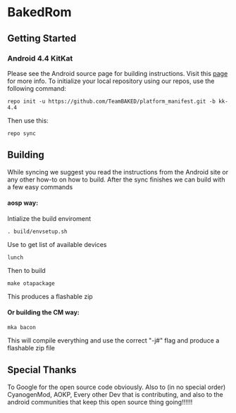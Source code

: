 <h1>BakedRom</h1>

<h2>Getting Started</h2>
<h3>Android 4.4 KitKat</h3>
<p>Please see the Android source page for building instructions. Visit this <a href=http://source.android.com/source/building.html>page</a> for more info.
To initialize your local repository using our repos, use the following command:</p>
<pre><code>repo init -u https://github.com/TeamBAKED/platform_manifest.git -b kk-4.4
</code></pre>
<p>Then use this:</p>
<pre><code>repo sync</code></pre>
<h2>Building</h2>
<p>While syncing we suggest you read the instructions from the Android site or any other how-to on how to build. After the sync finishes we can build with a few easy commands</p>
<h4>aosp way:</h4>
<p>Intialize the build enviroment</p>
<pre><code>. build/envsetup.sh</code></pre>
<p>Use to get list of available devices</p>
<pre><code>lunch</code></pre>
<p>Then to build</p>
<pre><code>make otapackage</code></pre>
<p>This produces a flashable zip</p>
<h4>Or building the CM way:</h4>
<pre><code>mka bacon</code></pre>
<p>This will compile everything and use the correct "-j#" flag and produce a flashable zip file</p>

<h2>Special Thanks</h2>
<p>To Google for the open source code obviously. Also to (in no special order) CyanogenMod, AOKP,
Every other Dev that is contributing, and also to the android communities that keep this open source
thing going!!!!!!</p>
